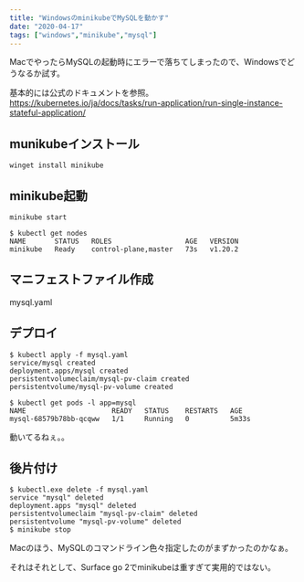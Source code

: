 ```yaml
---
title: "WindowsのminikubeでMySQLを動かす"
date: "2020-04-17"
tags: ["windows","minikube","mysql"]
---
```


MacでやったらMySQLの起動時にエラーで落ちてしまったので、Windowsでどうなるか試す。

基本的には公式のドキュメントを参照。
https://kubernetes.io/ja/docs/tasks/run-application/run-single-instance-stateful-application/

## munikubeインストール

```
winget install minikube
```

## minikube起動

```
minikube start
```

```
$ kubectl get nodes
NAME       STATUS   ROLES                  AGE   VERSION
minikube   Ready    control-plane,master   73s   v1.20.2
```

## マニフェストファイル作成

mysql.yaml

## デプロイ

```
$ kubectl apply -f mysql.yaml 
service/mysql created
deployment.apps/mysql created
persistentvolumeclaim/mysql-pv-claim created
persistentvolume/mysql-pv-volume created
```

```
$ kubectl get pods -l app=mysql
NAME                     READY   STATUS    RESTARTS   AGE
mysql-68579b78bb-qcqww   1/1     Running   0          5m33s
```

動いてるねぇ。。

## 後片付け

```
$ kubectl.exe delete -f mysql.yaml
service "mysql" deleted
deployment.apps "mysql" deleted
persistentvolumeclaim "mysql-pv-claim" deleted
persistentvolume "mysql-pv-volume" deleted
$ minikube stop
```

Macのほう、MySQLのコマンドライン色々指定したのがまずかったのかなぁ。

それはそれとして、Surface go 2でminikubeは重すぎて実用的ではない。

